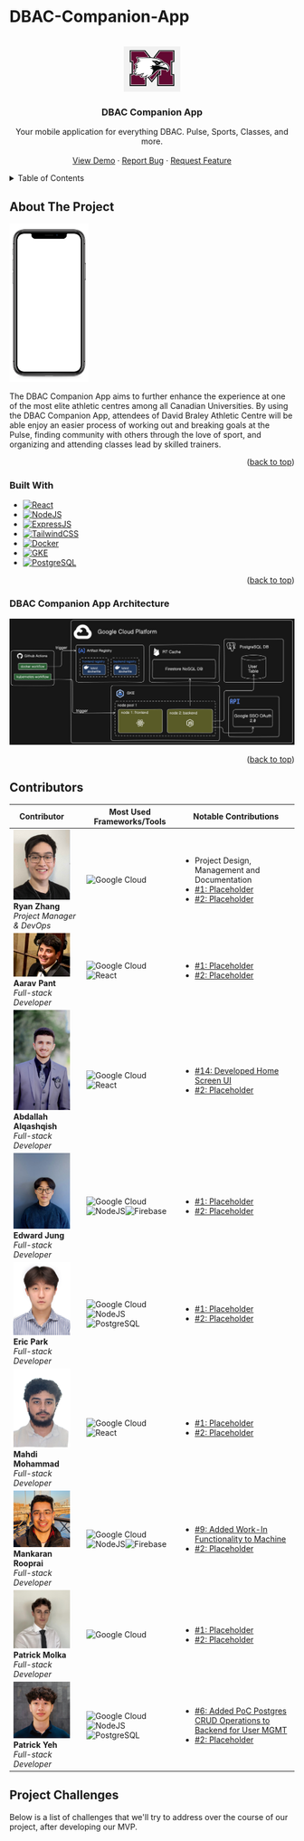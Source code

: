 # DBAC-Companion-App

<!-- Improved compatibility of back to top link: See: https://github.com/othneildrew/Best-README-Template/pull/73 -->
<a id="readme-top"></a>
<!--
*** Thanks for checking out the Best-README-Template. If you have a suggestion
*** that would make this better, please fork the repo and create a pull request
*** or simply open an issue with the tag "enhancement".
*** Don't forget to give the project a star!
*** Thanks again! Now go create something AMAZING! :D
-->




<!-- PROJECT LOGO -->
<br />
<div align="center">
  <a href="https://github.com/github_username/repo_name">
    <img src="images/logo.png" alt="Logo" width="100" height="80">
  </a>

<h3 align="center">DBAC Companion App</h3>

  <p align="center">
    Your mobile application for everything DBAC. Pulse, Sports, Classes, and more.
    <br />
    <br />
    <a href="https://github.com/github_username/repo_name">View Demo</a>
    ·
    <a href="https://github.com/github_username/repo_name/issues/new?labels=bug&template=bug-report---.md">Report Bug</a>
    ·
    <a href="https://github.com/github_username/repo_name/issues/new?labels=enhancement&template=feature-request---.md">Request Feature</a>
  </p>
</div>



<!-- TABLE OF CONTENTS -->
<details>
  <summary>Table of Contents</summary>
  <ol>
    <li>
      <a href="#about-the-project">About The Project</a>
      <ul>
        <li><a href="#built-with">Built With</a></li>
        <li><a href="#DBAC-Companion-App-Architecture">DBAC Companion App Architecture</a></li>
      </ul>
    </li>
    <li>
      <a href="#contributors">Contributors</a>
    </li>
    <li>
      <a href="#project-challenges">Project Challenges</a>
    </li>
  </ol>
</details>



<!-- ABOUT THE PROJECT -->
## About The Project
<img src="images/screenshot-mobile.png" alt="Logo" width="140" height="280">

The DBAC Companion App aims to further enhance the experience at one of the most elite athletic centres among all Canadian Universities. By using the DBAC Companion App, attendees of David Braley Athletic Centre will be able enjoy an easier process of working out and breaking goals at the Pulse, finding community with others through the love of sport, and organizing and attending classes lead by skilled trainers.  
<!-- Here's a blank template to get started: To avoid retyping too much info. Do a search and replace with your text editor for the following: `github_username`, `repo_name`, `twitter_handle`, `linkedin_username`, `email_client`, `email`, `project_title`, `project_description` -->

<p align="right">(<a href="#readme-top">back to top</a>)</p>



### Built With

* [![React][React.js]][React-url]
* [![NodeJS][Node.js]][Nodejs-url]
* [![ExpressJS][Express.js]][Expressjs-url]
* [![TailwindCSS][TailwindCSS]][Tailwind-url]
* [![Docker][Docker]][Docker-url]
* [![GKE][GKE]][GKE-url]
* [![PostgreSQL][PostgreSQL]][PostgreSQL-url]


<p align="right">(<a href="#readme-top">back to top</a>)</p>

### DBAC Companion App Architecture
<img src="images/architecture.png" alt="architecture" size="flex">

<p align="right">(<a href="#readme-top">back to top</a>)</p>

## Contributors
| <div style="width:100px"> Contributor </div>                                                    | Most Used Frameworks/Tools                                                                                                                                                                                                                                                                                                   | Notable Contributions                                                                                                                                                                                                                                                                                                                           |
| ----------------------------------------------------------------------------------------------- | ---------------------------------------------------------------------------------------------------------------------------------------------------------------------------------------------------------------------------------------------------------------------------------------------------------------------------- | ----------------------------------------------------------------------------------------------------------------------------------------------------------------------------------------------------------------------------------------------------------------------------------------------------------------------------------------------- |
| <img src="images/RyanZhang.png" alt="Ryan Zhang" width="100"/> <br/> **Ryan Zhang** <br/> <i/> Project Manager & DevOps </i>   | ![Google Cloud](https://img.shields.io/badge/GoogleCloud-%234285F4.svg?style=for-the-badge&logo=google-cloud&logoColor=white) | <ul><li>Project Design,  Management and Documentation</li><li>[#1: Placeholder ](https://github.com/DSC-McMaster-U/DBAC-Companion-App/)</li><li>[#2: Placeholder](https://github.com/DBAC-Companion-App/)</li></ul> |
 <img src="images/Aarav.png" alt="Aarav Pant" width="100"/> <br/> **Aarav Pant** <br/> <i/> Full-stack Developer </i>| ![Google Cloud](https://img.shields.io/badge/GoogleCloud-%234285F4.svg?style=for-the-badge&logo=google-cloud&logoColor=white)![React](https://img.shields.io/badge/react-%2320232a.svg?style=for-the-badge&logo=react&logoColor=%2361DAFB) |  <ul><li>[#1: Placeholder ](https://github.com/DSC-McMaster-U/DBAC-Companion-App/)</li><li>[#2: Placeholder](https://github.com/DBAC-Companion-App/)</li></ul> |
 <img src="images/Abdallah_Alqashqish.jpg" alt="Abdallah Alqashqish" width="100"/> <br/> **Abdallah Alqashqish** <br/> <i/> Full-stack Developer </i>| ![Google Cloud](https://img.shields.io/badge/GoogleCloud-%234285F4.svg?style=for-the-badge&logo=google-cloud&logoColor=white)![React](https://img.shields.io/badge/react-%2320232a.svg?style=for-the-badge&logo=react&logoColor=%2361DAFB)  |  <ul><li>[#14: Developed Home Screen UI ](=https://github.com/DSC-McMaster-U/DBAC-Companion-App/pull/14)</li><li>[#2: Placeholder](https://github.com/DBAC-Companion-App/)</li></ul> |
 <img src="images/edwardjung.png" alt="Edward Jung" width="100"/> <br/> **Edward Jung** <br/> <i/> Full-stack Developer </i>| ![Google Cloud](https://img.shields.io/badge/GoogleCloud-%234285F4.svg?style=for-the-badge&logo=google-cloud&logoColor=white)![NodeJS](https://img.shields.io/badge/node.js-339933?style=for-the-badge&logo=nodedotjs&logoColor=white)![Firebase](https://img.shields.io/badge/firebase-FFCA28?style=for-the-badge&logo=firebase&logoColor=white)  |  <ul><li>[#1: Placeholder ](https://github.com/DSC-McMaster-U/DBAC-Companion-App/)</li><li>[#2: Placeholder](https://github.com/DBAC-Companion-App/)</li></ul> |
 <img src="images/EricPark.jpg" alt="Eric Park" width="100"/> <br/> **Eric Park** <br/> <i/> Full-stack Developer </i>| ![Google Cloud](https://img.shields.io/badge/GoogleCloud-%234285F4.svg?style=for-the-badge&logo=google-cloud&logoColor=white)![NodeJS](https://img.shields.io/badge/node.js-339933?style=for-the-badge&logo=nodedotjs&logoColor=white)![PostgreSQL](https://img.shields.io/badge/postgresql-336791?style=for-the-badge&logo=postgresql&logoColor=white)  |  <ul><li>[#1: Placeholder ](https://github.com/DSC-McMaster-U/DBAC-Companion-App/)</li><li>[#2: Placeholder](https://github.com/DBAC-Companion-App/)</li></ul> |
 <img src="images/Mahdi_Mohammad.png" alt="Mahdi Mohammad" width="100"/> <br/> **Mahdi Mohammad** <br/> <i/> Full-stack Developer </i>| ![Google Cloud](https://img.shields.io/badge/GoogleCloud-%234285F4.svg?style=for-the-badge&logo=google-cloud&logoColor=white)![React](https://img.shields.io/badge/react-%2320232a.svg?style=for-the-badge&logo=react&logoColor=%2361DAFB)  |  <ul><li>[#1: Placeholder ](https://github.com/DSC-McMaster-U/DBAC-Companion-App/)</li><li>[#2: Placeholder](https://github.com/DBAC-Companion-App/)</li></ul> |
 <img src="images/Mankaran.jpg" alt="Mankaran Rooprai" width="100"/> <br/> **Mankaran Rooprai** <br/> <i/> Full-stack Developer </i>| ![Google Cloud](https://img.shields.io/badge/GoogleCloud-%234285F4.svg?style=for-the-badge&logo=google-cloud&logoColor=white)![NodeJS](https://img.shields.io/badge/node.js-339933?style=for-the-badge&logo=nodedotjs&logoColor=white)![Firebase](https://img.shields.io/badge/firebase-FFCA28?style=for-the-badge&logo=firebase&logoColor=white)   |  <ul><li>[#9: Added Work-In Functionality to Machine](https://github.com/DSC-McMaster-U/DBAC-Companion-App/pull/9)</li><li>[#2: Placeholder](https://github.com/DBAC-Companion-App/)</li></ul> |
 <img src="images/PatrickMolka.jpg" alt="Patrick Molka" width="100"/> <br/> **Patrick Molka** <br/> <i/> Full-stack Developer </i>| ![Google Cloud](https://img.shields.io/badge/GoogleCloud-%234285F4.svg?style=for-the-badge&logo=google-cloud&logoColor=white)  |  <ul><li>[#1: Placeholder ](https://github.com/DSC-McMaster-U/DBAC-Companion-App/)</li><li>[#2: Placeholder](https://github.com/DBAC-Companion-App/)</li></ul> |
 <img src="images/PatrickYeh.jpg" alt="Patrick Yeh" width="100"/> <br/> **Patrick Yeh** <br/> <i/> Full-stack Developer </i>| ![Google Cloud](https://img.shields.io/badge/GoogleCloud-%234285F4.svg?style=for-the-badge&logo=google-cloud&logoColor=white)![NodeJS](https://img.shields.io/badge/node.js-339933?style=for-the-badge&logo=nodedotjs&logoColor=white)![PostgreSQL](https://img.shields.io/badge/postgresql-336791?style=for-the-badge&logo=postgresql&logoColor=white)  |  <ul><li>[#6: Added PoC Postgres CRUD Operations to Backend for User MGMT](https://github.com/DSC-McMaster-U/DBAC-Companion-App/pull/6)</li><li>[#2: Placeholder](https://github.com/DBAC-Companion-App/)</li></ul> |
 
## Project Challenges

Below is a list of challenges that we'll try to address over the course of our project, after developing our MVP. 



<!-- MARKDOWN LINKS & IMAGES -->
<!-- https://www.markdownguide.org/basic-syntax/#reference-style-links -->
[React.js]: https://img.shields.io/badge/React-20232A?style=for-the-badge&logo=react&logoColor=61DAFB
[React-url]: https://reactjs.org/
[Node.js]: https://img.shields.io/badge/Node.js-43853D?style=for-the-badge&logo=node-dot-js&logoColor=white
[Nodejs-url]: https://nodejs.org/en/
[Express.js]: https://img.shields.io/badge/Express.js-404D59?style=for-the-badge
[Expressjs-url]: https://expressjs.com/
[TailwindCSS]: https://img.shields.io/badge/Tailwind_CSS-38B2AC?style=for-the-badge&logo=tailwind-css&logoColor=white
[Tailwind-url]: https://tailwindcss.com/
[Docker]: https://img.shields.io/badge/Docker-2496ED?style=for-the-badge&logo=docker&logoColor=white
[Docker-url]: https://www.docker.com/
[GKE]: https://img.shields.io/badge/GKE-4285F4?style=for-the-badge&logo=google-cloud&logoColor=white
[GKE-url]: https://cloud.google.com/kubernetes-engine
[PostgreSQL]: https://img.shields.io/badge/PostgreSQL-336791?style=for-the-badge&logo=postgresql&logoColor=white
[PostgreSQL-url]: https://www.postgresql.org/
[dbac-screenshot]: /images/screenshot-mobile.png
